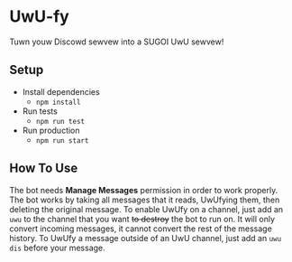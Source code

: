 # UwU-fy
Tuwn youw Discowd sewvew into a SUGOI UwU sewvew!
## Setup
* Install dependencies
  * `npm install`
* Run tests
  * `npm run test`
* Run production
  * `npm run start`
## How To Use
The bot needs __Manage Messages__ permission in order to work properly. 
The bot works by taking all messages that it reads, UwUfying them, then deleting the original message.
To enable UwUfy on a channel, just add an `uwu` to the channel that you want ~~to destroy~~ the bot to run on. 
It will only convert incoming messages, it cannot convert the rest of the message history.
To UwUfy a message outside of an UwU channel, just add an `uwu dis` before your message.
